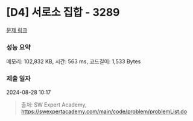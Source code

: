 # [D4] 서로소 집합 - 3289 

[문제 링크](https://swexpertacademy.com/main/code/problem/problemDetail.do?contestProbId=AWBJKA6qr2oDFAWr) 

### 성능 요약

메모리: 102,832 KB, 시간: 563 ms, 코드길이: 1,533 Bytes

### 제출 일자

2024-08-28 10:17



> 출처: SW Expert Academy, https://swexpertacademy.com/main/code/problem/problemList.do